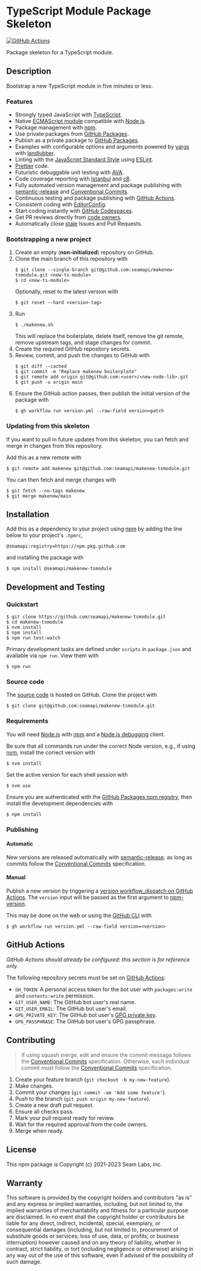 # TypeScript Module Package Skeleton

[![GitHub Actions](https://github.com/seamapi/makenew-tsmodule/actions/workflows/check.yml/badge.svg)](https://github.com/seamapi/makenew-tsmodule/actions/workflows/check.yml)

Package skeleton for a TypeScript module.

## Description

Bootstrap a new TypeScript module in five minutes or less.

### Features

- Strongly typed JavaScript with [TypeScript].
- Native [ECMAScript module] compatible with [Node.js].
- Package management with [npm].
- Use private packages from [GitHub Packages].
- Publish as a private package to [GitHub Packages].
- Examples with configurable options and arguments powered by [yargs] with [landlubber].
- Linting with the [JavaScript Standard Style] using [ESLint].
- [Prettier] code.
- Futuristic debuggable unit testing with [AVA].
- Code coverage reporting with [Istanbul] and [c8].
- Fully automated version management and package publishing with [semantic-release] and [Conventional Commits].
- Continuous testing and package publishing with [GitHub Actions].
- Consistent coding with [EditorConfig].
- Start coding instantly with [GitHub Codespaces].
- Get PR reviews directly from [code owners].
- Automatically close [stale] Issues and Pull Requests.

[AVA]: https://github.com/avajs/ava
[code owners]: https://github.blog/2017-07-06-introducing-code-owners/
[Conventional Commits]: https://www.conventionalcommits.org/
[ECMAScript module]: https://nodejs.org/api/esm.html
[ESLint]: https://eslint.org/
[EditorConfig]: https://editorconfig.org/
[GitHub Actions]: https://github.com/features/actions
[GitHub Codespaces]: https://github.com/features/packages
[GitHub Packages]: https://github.com/features/packages
[Istanbul]: https://istanbul.js.org/
[JavaScript Standard Style]: https://standardjs.com/
[Node.js]: https://nodejs.org/
[Prettier]: https://prettier.io/
[semantic-release]: https://semantic-release.gitbook.io/
[stale]: https://github.com/marketplace/stale
[TypeScript]: https://www.typescriptlang.org/
[c8]: https://github.com/bcoe/c8
[landlubber]: https://github.com/razor-x/landlubber
[npm]: https://www.npmjs.com/
[yargs]: https://yargs.js.org/

### Bootstrapping a new project

1. Create an empty (**non-initialized**) repository on GitHub.
2. Clone the main branch of this repository with
   ```
   $ git clone --single-branch git@github.com:seamapi/makenew-tsmodule.git <new-ts-module>
   $ cd <new-ts-module>
   ```
   Optionally, reset to the latest version with
   ```
   $ git reset --hard <version-tag>
   ```
3. Run
   ```
   $ ./makenew.sh
   ```
   This will replace the boilerplate, delete itself,
   remove the git remote, remove upstream tags,
   and stage changes for commit.
4. Create the required GitHub repository secrets.
5. Review, commit, and push the changes to GitHub with
   ```
   $ git diff --cached
   $ git commit -m "Replace makenew boilerplate"
   $ git remote add origin git@github.com:<user>/<new-node-lib>.git
   $ git push -u origin main
   ```
6. Ensure the GitHub action passes,
   then publish the initial version of the package with
   ```
   $ gh workflow run version.yml --raw-field version=patch
   ```

### Updating from this skeleton

If you want to pull in future updates from this skeleton,
you can fetch and merge in changes from this repository.

Add this as a new remote with

```
$ git remote add makenew git@github.com:seamapi/makenew-tsmodule.git
```

You can then fetch and merge changes with

```
$ git fetch --no-tags makenew
$ git merge makenew/main
```

## Installation

Add this as a dependency to your project using [npm]
by adding the line below to your project's `.npmrc`,

```
@seamapi:registry=https://npm.pkg.github.com
```

and installing the package with

```
$ npm install @seamapi/makenew-tsmodule
```

[npm]: https://www.npmjs.com/

## Development and Testing

### Quickstart

```
$ git clone https://github.com/seamapi/makenew-tsmodule.git
$ cd makenew-tsmodule
$ nvm install
$ npm install
$ npm run test:watch
```

Primary development tasks are defined under `scripts` in `package.json`
and available via `npm run`.
View them with

```
$ npm run
```

### Source code

The [source code] is hosted on GitHub.
Clone the project with

```
$ git clone git@github.com:seamapi/makenew-tsmodule.git
```

[source code]: https://github.com/seamapi/makenew-tsmodule

### Requirements

You will need [Node.js] with [npm] and a [Node.js debugging] client.

Be sure that all commands run under the correct Node version, e.g.,
if using [nvm], install the correct version with

```
$ nvm install
```

Set the active version for each shell session with

```
$ nvm use
```

Ensure you are authenticated with the [GitHub Packages npm registry],
then install the development dependencies with

```
$ npm install
```

[Node.js]: https://nodejs.org/
[Node.js debugging]: https://nodejs.org/en/docs/guides/debugging-getting-started/
[npm]: https://www.npmjs.com/
[nvm]: https://github.com/creationix/nvm
[GitHub Packages npm registry]: https://docs.github.com/en/packages/working-with-a-github-packages-registry/working-with-the-npm-registry#authenticating-to-github-packages

### Publishing

#### Automatic

New versions are released automatically with [semantic-release].
as long as commits follow the [Conventional Commits] specification.

[Conventional Commits]: https://www.conventionalcommits.org/
[semantic-release]: https://semantic-release.gitbook.io/

#### Manual

Publish a new version by triggering a [version workflow_dispatch on GitHub Actions].
The `version` input will be passed as the first argument to [npm-version].

This may be done on the web or using the [GitHub CLI] with

```
$ gh workflow run version.yml --raw-field version=<version>
```

[GitHub CLI]: https://cli.github.com/
[npm-version]: https://docs.npmjs.com/cli/version
[version workflow_dispatch on GitHub Actions]: https://github.com/seamapi/makenew-tsmodule/actions?query=workflow%3Aversion

## GitHub Actions

_GitHub Actions should already be configured: this section is for reference only._

The following repository secrets must be set on [GitHub Actions]:

- `GH_TOKEN`: A personal access token for the bot user with
  `packages:write` and `contents:write` permission.
- `GIT_USER_NAME`: The GitHub bot user's real name.
- `GIT_USER_EMAIL`: The GitHub bot user's email.
- `GPG_PRIVATE_KEY`: The GitHub bot user's [GPG private key].
- `GPG_PASSPHRASE`: The GitHub bot user's GPG passphrase.

[GitHub Actions]: https://github.com/features/actions
[GPG private key]: https://github.com/marketplace/actions/import-gpg#prerequisites

## Contributing

> If using squash merge, edit and ensure the commit message follows the [Conventional Commits] specification.
> Otherwise, each individual commit must follow the [Conventional Commits] specification.

1. Create your feature branch (`git checkout -b my-new-feature`).
2. Make changes.
3. Commit your changes (`git commit -am 'Add some feature'`).
4. Push to the branch (`git push origin my-new-feature`).
5. Create a new draft pull request.
6. Ensure all checks pass.
7. Mark your pull request ready for review.
8. Wait for the required approval from the code owners.
9. Merge when ready.

[Conventional Commits]: https://www.conventionalcommits.org/

## License

This npm package is Copyright (c) 2021-2023 Seam Labs, Inc.

## Warranty

This software is provided by the copyright holders and contributors "as is" and
any express or implied warranties, including, but not limited to, the implied
warranties of merchantability and fitness for a particular purpose are
disclaimed. In no event shall the copyright holder or contributors be liable for
any direct, indirect, incidental, special, exemplary, or consequential damages
(including, but not limited to, procurement of substitute goods or services;
loss of use, data, or profits; or business interruption) however caused and on
any theory of liability, whether in contract, strict liability, or tort
(including negligence or otherwise) arising in any way out of the use of this
software, even if advised of the possibility of such damage.
